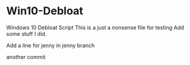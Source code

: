 # Win10-Debloat
Windows 10 Debloat Script
This is a just a nonsense file for testing
Add some stuff I did.


Add a line for jenny in jenny branch

another commit